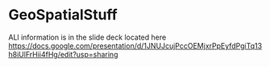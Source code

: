 # GeoSpatialStuff

ALl information is in the slide deck located here https://docs.google.com/presentation/d/1JNUJcujPccOEMjxrPpEyfdPgiTq13h8iUlFrHii4fHg/edit?usp=sharing
